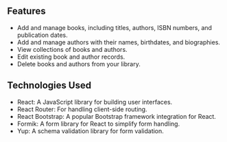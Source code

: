 
## Features

- Add and manage books, including titles, authors, ISBN numbers, and publication dates.
- Add and manage authors with their names, birthdates, and biographies.
- View collections of books and authors.
- Edit existing book and author records.
- Delete books and authors from your library.



## Technologies Used

- React: A JavaScript library for building user interfaces.
- React Router: For handling client-side routing.
- React Bootstrap: A popular Bootstrap framework integration for React.
- Formik: A form library for React to simplify form handling.
- Yup: A schema validation library for form validation.


